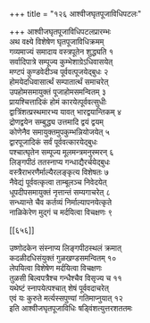 +++
title = "१२६ आश्वीजघृतपूजाविधिपटलः"

+++
आश्वीजघृतपूजाविधिपटलप्रारम्भः  
अथ वक्ष्ये विशेषेण घृतपूजाविधिक्रमम्  
गव्यमाज्यं समादाय वस्त्रपूतेन शुद्ध्यति १  
सर्वादिपात्रे सम्पूज्य कुम्भेशाग्रेऽधिवासयेत्  
मण्टपं कुण्डवेदीञ्च पूर्ववत्पूजयेद्बुधः २  
होमयेदधिवासार्त्थं सम्पातार्त्थं समाचरेत्  
उपहोमसमायुक्तं पूजाहोमसमन्वितम् ३  
प्रायश्चित्तादिकं होमं कारयेत्पूर्ववत्सुधीः  
द्वात्रिंशत्प्रस्थमारभ्य यावत् भारद्वयान्तिकम् ४  
द्रोणद्वयेन सम्बुद्ध्य उत्तमादि द्वयं द्वयम्  
कोणेनैव समायुक्तमुपकुम्भन्नियोजयेत् ५  
द्वारपूजादिकं सर्वं पूर्ववत्कारयेद्बुधः  
पश्चात्घृतेन सम्पूज्य मूलमन्त्रमनुस्मरन् ६  
लिङ्गपीठं ततस्नाप्य गन्धाद्यैरर्चयेद्बुधः  
वस्त्रैराभरणैर्माल्यैरलङ्कृत्य विशेषतः ७  
नैवेद्यं पूर्ववत्कृत्वा ताम्बूलञ्च निवेदयेत्  
धूपदीपसमायुक्तं नृत्तान्तं सम्यगाचरेत् ८  
सन्ध्यान्ते चैव कर्तव्यं निर्माल्यापनयेत्कृते  
नाळिकेरेण मुद्गं च मर्दयित्वा विचक्षणः ९  

[[६५६]]  

उष्णोदकेन संस्नाप्य लिङ्गपीठस्थलं क्रमात्  
कदळीदधिसंयुक्तं गुळखण्डसमन्वितम् १०  
लेपयित्वा विशेषेण मर्दयित्वा विचक्षणः  
तुळसी बिल्वपत्रैश्च गन्धैश्चैव विसृज्य च ११  
यथेष्टं स्नापयेत्पश्चात् शेषं पूर्ववदाचरेत्  
एवं यः कुरुते मर्त्यस्सपुण्यां गतिमाप्नुयात् १२  
इति आश्वीजघृतपूजाविधिः षड्विंशत्युत्तरशततमः  
